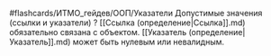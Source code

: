#flashcards/ИТМО_гейдев/ООП/Указатели
Допустимые значения (ссылки и указатели)
?
[[Ссылка (определение|Ссылка]].md) обязательно связана с объектом. [[Указатель (определение|Указатель]].md) может быть нулевым или невалидным.
